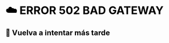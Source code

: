 <div style="background-image: url('[https://th.bing.com/th/id/R.88dbe51eaec7b431b52d724c2a21944f?rik=scusRyVektEq5A&riu=http%3a%2f%2fwww.gpmasociados.com%2fweb%2fimages%2ffoto-noticias%2fSAT.jpg&ehk=HOBHGaroS%2bD9oRP12pt49cUz%2ftov%2fqJXpBCeYWJ1WKs%3d&risl=&pid=ImgRaw&r=0'](https://www.google.com/url?sa=i&url=https%3A%2F%2Fwww.klipartz.com%2Fes%2Fsticker-png-gwgtk&psig=AOvVaw0Zh3GahwITav7aQen7jTnN&ust=1726692445447000&source=images&cd=vfe&opi=89978449&ved=0CBQQjRxqFwoTCODewOPsyogDFQAAAAAdAAAAABAE); background-size: cover; background-position: center; padding: 20px; color: white; text-align: center;">
     <h1 style="font-size: 30px; font-weight: bold; color: black;">
        ☁️ ERROR 502 BAD GATEWAY
    </h1>
    <p style="font-size: 20px; font-weight: bold; color: black;">
        🔄 Vuelva a intentar más tarde
    </p>
</div>
